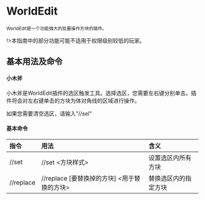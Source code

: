 # WorldEdit

<small>WorldEdit是一个功能强大的批量操作方块的插件。</small>

!>本指南中的部分功能可能不适用于权限级别较低的玩家。

## 基本用法及命令

#### 小木斧

小木斧是WorldEdit插件的选区触发工具。选择选区，您需要左右键分别单击。插件将会对左右键单击的方块为体对角线的区域进行操作。

如果您需要清空选区，请输入"//sel"

#### 基本命令

| 指令 | 用法 | 含义 |
| :--- | :--- | :--- |
| //set | //set &lt;方块样式&gt; | 设置选区内所有方块 |
| //replace | //replace \[要替换掉的方块\] &lt;用于替换的方块&gt; | 替换选区内的指定方块 |

